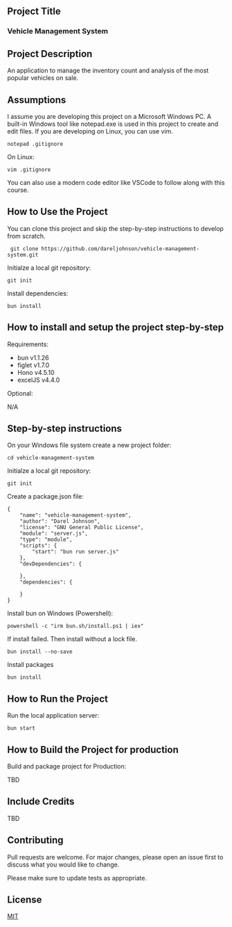 ## Project Title

### Vehicle Management System

## Project Description

An application to manage the inventory count and analysis of the most popular vehicles on sale.

## Assumptions

I assume you are developing this project on a Microsoft Windows PC. A built-in Windows tool like notepad.exe is used in this project to create and edit files. If you are developing on Linux, you can use vim.

```
notepad .gitignore
```

On Linux:

```
vim .gitignore
```


You can also use a modern code editor like VSCode to follow along with this course.


## How to Use the Project

You can clone this project and skip the step-by-step instructions to develop from scratch.

```
 git clone https://github.com/dareljohnson/vehicle-management-system.git
```

Initialze a local git repository:

```
git init
```

Install dependencies:

```
bun install
```


## How to install and setup the project step-by-step

Requirements:

- bun v1.1.26
- figlet v1.7.0
- Hono v4.5.10
- excelJS v4.4.0


Optional:

N/A

## Step-by-step instructions

On your Windows file system create a new project folder:

```
cd vehicle-management-system
```

Initialze a local git repository:

```
git init
```

Create a package.json file:

```
{
    "name": "vehicle-management-system",
    "author": "Darel Johnson",
    "license": "GNU General Public License",
    "module": "server.js",
    "type": "module",
    "scripts": {
        "start": "bun run server.js"
    },
    "devDependencies": {
        
    },
    "dependencies": {
        
    }
}

```


Install bun on Windows (Powershell):

```
powershell -c "irm bun.sh/install.ps1 | iex"
```

If install failed. Then install without a lock file.

```
bun install --no-save
```

Install packages

```
bun install
```


## How to Run the Project

Run the local application server:

```
bun start
```


## How to Build the Project for production

Build and package project for Production:

TBD


## Include Credits

TBD

## Contributing

Pull requests are welcome. For major changes, please open an issue first
to discuss what you would like to change.

Please make sure to update tests as appropriate.

## License
[MIT](https://choosealicense.com/licenses/gpl-3.0/)

